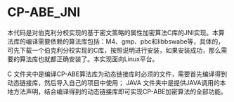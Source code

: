 # CP-ABE_JNI
本代码是对伯克利分校实现的基于密文策略的属性加密算法C库的JNI实现。本算法库的编译需要依赖的算法库包括：M4、gmp、pbc和libbswabe等，具体的，可先下载一个伯克利分校实现的C库，按照说明进行安装，如果安装成功，那么需要的算法库也就都正确安装了。本实现面向Linux平台。

C 文件夹中是编译CP-ABE算法库为动态链接库时必须的文件，需要首先编译得到动态链接库，然后导入自己的项目中使用；
JAVA 文件夹中是提供JAVA调用的本地方法声明，结合编译得到的动态链接库即可实现CP-ABE加密算法的全部功能。
